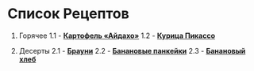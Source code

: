# Список Рецептов

1. Горячее
	1.1 - [**Картофель «Айдахо»**](aidaho.md)
	1.2 - [**Курица Пикассо**](pikasso.md)

2. Десерты
	2.1 - [**Брауни**](brownie.md)
	2.2 - [**Банановые панкейки**](banana_pankeyk.md)
	2.3 - [**Банановый хлеб**](hleb.md)